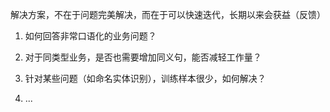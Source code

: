 解决方案，不在于问题完美解决，而在于可以快速迭代，长期以来会获益（反馈）

1. 如何回答非常口语化的业务问题？

   

2. 对于同类型业务，是否也需要增加同义句，能否减轻工作量？

   

3. 针对某些问题（如命名实体识别），训练样本很少，如何解决？

   

4. ...

